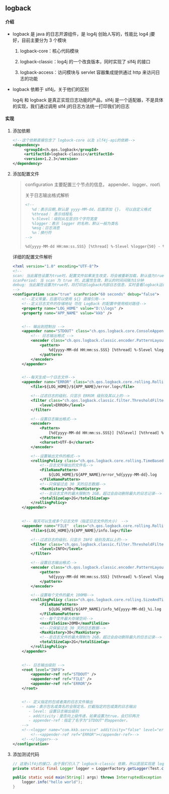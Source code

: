 ## logback

#### 介绍

- logback 是 java 的日志开源组件，是 log4j 创始人写的，性能比 log4 j要好，目前主要分为 3 个模块

  1. logback-core：核心代码模块

  2. logback-classic：log4j 的一个改良版本，同时实现了 slf4j 的接口

  3. logback-access：访问模块与 servlet 容器集成提供通过 http 来访问日志的功能

- logback 依赖于 slf4j，关于他们的区别

  log4j 和 logback 是真正实现日志功能的产品，slf4j 是一个适配器，不是具体的实现，我们通过调用 slf4 j的日志方法统一打印我们的日志

#### 实现

1. 添加依赖

   ```xml
   <!--这个依赖直接包含了 logback-core 以及 slf4j-api的依赖-->
   <dependency>
        <groupId>ch.qos.logback</groupId>
        <artifactId>logback-classic</artifactId>
        <version>1.2.3</version>
   </dependency>
   ```

2. 添加配置文件

   > configuration 主要配置三个节点的信息， appender、logger、root\
   >
   > 关于日志输出格式解析
   >
   > ```xml
   > <!--
   > 	%d：表示日期,默认是 yyyy-MM-dd，后面添加 {}， 可以自定义格式
   > 	%thread： 表示线程名
   > 	%-5level：级别从左显示5个字符宽度
   > 	%logger：表示 logger 的名称，默认一般为类名
   > 	%msg：日志消息
   > 	%n：换行符
   > -->
   > 
   > %d{yyyy-MM-dd HH:mm:ss.SSS} [%thread] %-5level %logger{50} - %msg%n
   > ```

   详细的配置文件解析

   ```xml
   <?xml version="1.0" encoding="UTF-8"?>
   <!--
   scan: 当此属性设置为true时，配置文件如果发生改变，将会被重新加载，默认值为true
   scanPeriod: 当 scan 为 true 时，此属性生效，默认的时间间隔为1分钟
   debug: 当此属性设置为true时，将打印出logback内部日志信息，实时查看logback运行状态。默认值为false
   -->
   <configuration scan="true" scanPeriod="60 seconds" debug="false">
       <!--定义常量，后面可以使用 ${} 直接引用-->
       <!--定义日志文件的存储地址 勿在 LogBack 的配置中使用相对路径-->
       <property name="LOG_HOME" value="D:\\logs" />
       <property name="APP_NAME" value="kkb" />
   
   
       <!-- 输出到控制台 -->
       <appender name="STDOUT" class="ch.qos.logback.core.ConsoleAppender">
           <!-- 日志输出格式 -->
           <encoder class="ch.qos.logback.classic.encoder.PatternLayoutEncoder">
               <pattern>
                   %d{yyyy-MM-dd HH:mm:ss.SSS} [%thread] %-5level %logger{50} - %msg%n
               </pattern>
           </encoder>
       </appender>
   
   
       <!--每天生成一个日志文件-->
       <appender name="ERROR" class="ch.qos.logback.core.rolling.RollingFileAppender">
           <file>${LOG_HOME}/${APP_NAME}/error.log</file>
   
           <!--过滤日志的级别，只显示 ERROR 级别及其以上的-->
           <filter class="ch.qos.logback.classic.filter.ThresholdFilter">
               <level>ERROR</level>
           </filter>
   
           <!--设置日志输出格式-->
           <encoder>
               <Pattern>
                   [%d{yyyy-MM-dd HH:mm:ss.SSS}] [%5level] [%thread] %logger{0} %msg%n
               </Pattern>
               <charset>UTF-8</charset>
           </encoder>
   
           <!--设置输出文件的格式-->
           <rollingPolicy class="ch.qos.logback.core.rolling.TimeBasedRollingPolicy">
               <!--日志文件输出的文件名-->
               <FileNamePattern>
                   ${LOG_HOME}/${APP_NAME}/error_%d{yyyy-MM-dd}.log
               </FileNamePattern>
               <!--只保留过去 30 天的日志数据-->
               <MaxHistory>30</MaxHistory>
               <!--总日志文件的最大限制为 2GB，超过会自动删除最久的日志记录-->
               <totalSizeCap>2G</totalSizeCap>
           </rollingPolicy>
       </appender>
   
       
       <!-- 每天可以生成多个日志文件（指定日志文件的大小） -->
       <appender name="FILE"  class="ch.qos.logback.core.rolling.RollingFileAppender">
           <file>${LOG_HOME}/${APP_NAME}/info.log</file>
   
           <!--过滤日志的级别，只显示 INFO 级别及其以上的-->
           <filter class="ch.qos.logback.classic.filter.ThresholdFilter">
               <level>INFO</level>
           </filter>
   
           <!--设置日志输出格式-->
           <encoder class="ch.qos.logback.classic.encoder.PatternLayoutEncoder">
               <pattern>
                   %d{yyyy-MM-dd HH:mm:ss.SSS} [%thread] %-5level %logger{50} - %msg%n
               </pattern>
           </encoder>
   
           <!--设置每个文件的最大 100MB-->
           <rollingPolicy class="ch.qos.logback.core.rolling.SizeAndTimeBasedRollingPolicy">
               <FileNamePattern>
                   ${LOG_HOME}/${APP_NAME}/info_%d{yyyy-MM-dd}_%i.log
               </FileNamePattern>
               <!--每个文件最大存储空间-->
               <maxFileSize>20MB</maxFileSize>
               <!--只保留过去 30 天的日志数据-->
               <MaxHistory>30</MaxHistory>
               <!--总日志文件的最大限制为 2GB，超过会自动删除最久的日志记录-->
               <totalSizeCap>2G</totalSizeCap>
           </rollingPolicy>
       </appender>
   
       
       <!-- 日志输出级别 -->
       <root level="INFO">
           <appender-ref ref="STDOUT" />
           <appender-ref ref="FILE" />
           <appender-ref ref="ERROR"/>
       </root>
   
   
       <!-- 定义指定的包或者类的日志文件输出
   	   - name：表示包名或类名的全限定名，拦截指定的包或类的日志输出
          - level: 设置日志输出级别
          - additivity：是否向上级传递，如果设置为true，会打印两次
          - appender-ref：指定了名字为"STDOUT"的appender。
       -->
       <!--<logger name="com.kkb.service" additivity="false" level="error">-->
           <!--<appender-ref ref="ERROR"></appender-ref>-->
       <!--</logger>-->
   </configuration>
   ```
   
3. 添加测试代码

   ```java
   // 这是slf4j的接口，由于我们引入了 logback-classic 依赖，所以底层实现是 logback
   private static final Logger logger = LoggerFactory.getLogger(Test.class);
   
   public static void main(String[] args) throws InterruptedException {
       logger.info("hello world");
   }
   ```

   